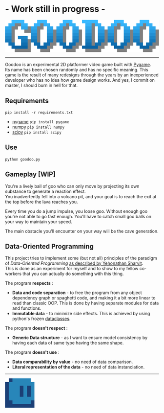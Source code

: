 # - Work still in progress -

<p align="center">
    <img src="resources/title.png" alt="title" />
</p>

---

Goodoo is an experimental 2D platformer video game built with [Pygame](https://github.com/pygame/pygame).  
Its name has been chosen randomly and has no specific meaning.
This game is the result of many redesigns through the years by an inexperienced developer who has no idea how game 
design works.
And yes, I commit on master, I should burn in hell for that.

## Requirements

```
pip install -r requirements.txt
```

- [pygame](https://pypi.org/project/pygame/) ```pip install pygame```
- [numpy](https://pypi.org/project/numpy/) ```pip install numpy```
- [scipy](https://pypi.org/project/scipy/) ```pip install scipy```

## Use

```
python goodoo.py
```

## Gameplay [WIP]

You're a lively ball of goo who can only move by projecting its own substance to generate a reaction effect.  
You inadvertently fell into a volcano pit, and your goal is to reach the exit at the top before the lava reaches you.

Every time you do a jump impulse, you loose goo. Without enough goo you're not able to go fast enough.
You'll have to catch small goo balls on your way to maintain your speed.

The main obstacle you'll encounter on your way will be the cave generation.

## Data-Oriented Programming

This project tries to implement some (but not all) principles of the paradigm of *Data-Oriented Programming*
[as described by Yehonathan Sharvit](https://blog.klipse.tech/).  
This is done as an experiment for myself and to show to my fellow co-workers that you can actually do something with 
this thing.

The program **respects** :
- **Data and code separation** - to free the program from any object dependency graph or spaghetti code, and making it a
bit more linear to read than classic OOP. This is done by having separate modules for data and functions.
- **Immutable data** - to minimize side effects. This is achieved by using python's frozen 
[dataclasses](https://docs.python.org/3/library/dataclasses.html).

The program **doesn't respect**  :
- **Generic Data structure** - as I want to ensure model consistency by having each data of same type having the same 
shape.

The program **doesn't use** :
- **Data comparability by value** - no need of data comparison.
- **Literal representation of the data** - no need of data instanciation.

---

<img src="resources/goodoo.gif" alt="gif"/>